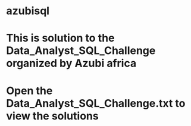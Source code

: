 # azubisql
# This is solution to the Data_Analyst_SQL_Challenge organized by Azubi africa

# Open the Data_Analyst_SQL_Challenge.txt to view the solutions
